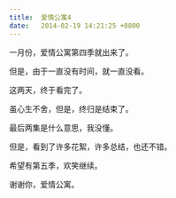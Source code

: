 ```yaml
---
title:  爱情公寓4
date:   2014-02-19 14:21:25 +0800
---
```


一月份，爱情公寓第四季就出来了。

但是，由于一直没有时间，就一直没看。

这两天，终于看完了。

虽心生不舍，但是，终归是结束了。

最后两集是什么意思，我没懂。

但是，看到了许多花絮，许多总结，也还不错。

希望有第五季，欢笑继续。

谢谢你，爱情公寓。

<!--104-->

